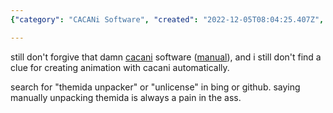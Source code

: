 ```yaml
---
{"category": "CACANi Software", "created": "2022-12-05T08:04:25.407Z", "date": "2022-12-05 08:04:25", "description": "A user shares their disappointment with the CACANi software and looks for ways to unpack Themida or obtain an unlicense. They explain that manually unpacking Themida is a cumbersome task.", "modified": "2022-12-05T08:07:10.651Z", "tags": ["CACANi software", "Themida unpacker", "unlicense", "manual unpacking", "dissatisfaction", "software review", "tedious process"], "title": "themida unpacker"}

---
```


still don't forgive that damn [cacani](https://cacani.sg/) software ([manual](https://cacani.sg/CACANi_manual.pdf?v=1c2903397d88)), and i still don't find a clue for creating animation with cacani automatically.

search for "themida unpacker" or "unlicense" in bing or github. saying manually unpacking themida is always a pain in the ass.

